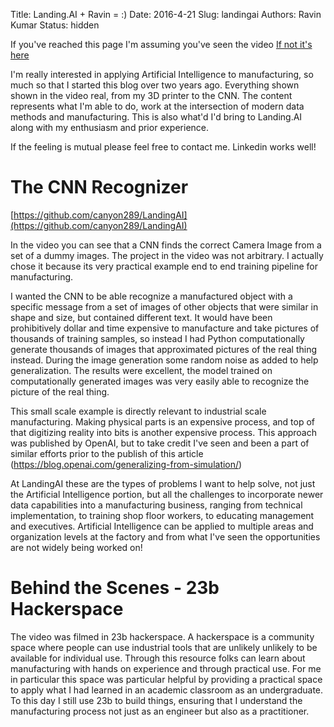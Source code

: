 Title: Landing.AI + Ravin = :)
Date: 2016-4-21 
Slug: landingai
Authors: Ravin Kumar
Status: hidden

If you've reached this page I'm assuming you've seen the video
[If not it's here](https://youtu.be/FH_87ZTcmQwI)

I'm really interested in applying Artificial Intelligence to manufacturing,
so much so that I started this blog over two years ago.
Everything shown shown in the video real, from my 3D printer to the CNN.
The content represents what I'm able to do, work at the intersection of
modern data methods and manufacturing.
This is also what'd I'd bring to Landing.AI along with my enthusiasm and prior experience.

If the feeling is mutual please feel free to contact me. Linkedin works well!



# The CNN Recognizer
  
[https://github.com/canyon289/LandingAI](https://github.com/canyon289/LandingAI)

In the video you can see that a CNN finds the correct Camera Image from a set of
a dummy images. The project in the video was not arbitrary. I actually chose it because its very practical example end to end training pipeline for manufacturing.

I wanted the CNN to be able recognize a manufactured object with a specific message
from a set of images of other objects that were similar in shape and size,
but contained different text. It would have been prohibitively dollar and
time expensive to manufacture and take pictures of thousands of training samples,
so instead I had Python computationally generate thousands of images that
approximated pictures of the real thing instead. During the image generation
some random noise as added to help generalization. The results were excellent,
the model trained on computationally generated images was very easily able to recognize the picture of the real thing.

This small scale example is directly relevant to industrial scale manufacturing.
Making physical parts is an expensive process, and top of that digitizing reality
into bits is another expensive process.
This approach was published by OpenAI, but to take credit I've seen and been
a part of similar efforts prior to the publish of this article (https://blog.openai.com/generalizing-from-simulation/)

At LandingAI these are the types of problems I want to help solve, not just the Artificial Intelligence portion,
but all the challenges to incorporate newer data capabilities into a
manufacturing business, ranging from technical implementation, to training
shop floor workers, to educating management and executives. Artificial Intelligence
can be applied to multiple areas and organization levels at the factory
and from what I've seen the opportunities are not widely being worked on!


# Behind the Scenes - 23b Hackerspace 
The video was filmed in 23b hackerspace.
A hackerspace is a community space where people can use industrial tools that are unlikely 
unlikely to be available for individual use. Through this resource folks can 
learn about manufacturing with hands on experience and through practical use.
For me in particular this space was particular helpful by providing a practical
space to apply what I had learned in an academic classroom as an undergraduate.
To this day I still use 23b to build things, ensuring that I understand
the manufacturing process not just as an engineer but also as a practitioner.


